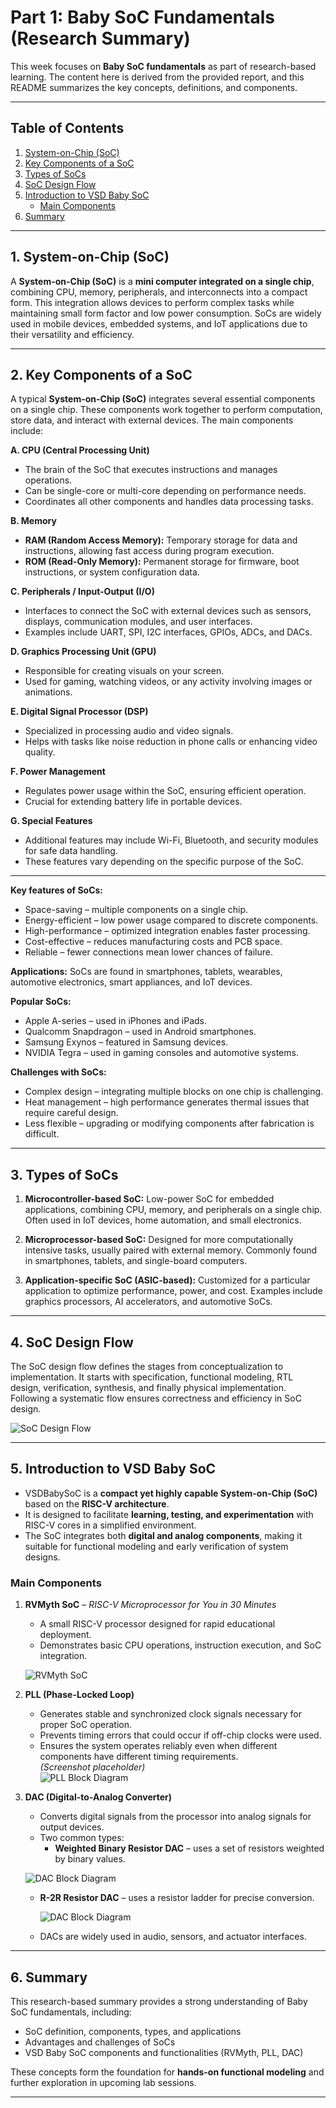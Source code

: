 # Part 1: Baby SoC Fundamentals (Research Summary)

This week focuses on **Baby SoC fundamentals** as part of research-based learning. The content here is derived from the provided report, and this README summarizes the key concepts, definitions, and components.

---

##  Table of Contents
1. [System-on-Chip (SoC)](#system-on-chip-soc)  
2. [Key Components of a SoC](#key-components-of-a-soc)  
3. [Types of SoCs](#types-of-socs)   
4. [SoC Design Flow](#soc-design-flow)  
5. [Introduction to VSD Baby SoC](#introduction-to-vsd-baby-soc)  
   - [Main Components](#main-components)   
6. [Summary](#summary)  

---
## 1. System-on-Chip (SoC)

A **System-on-Chip (SoC)** is a **mini computer integrated on a single chip**, combining CPU, memory, peripherals, and interconnects into a compact form. This integration allows devices to perform complex tasks while maintaining small form factor and low power consumption. SoCs are widely used in mobile devices, embedded systems, and IoT applications due to their versatility and efficiency.

---

## 2. Key Components of a SoC

A typical **System-on-Chip (SoC)** integrates several essential components on a single chip. These components work together to perform computation, store data, and interact with external devices. The main components include:

**A. CPU (Central Processing Unit)**  
   - The brain of the SoC that executes instructions and manages operations.  
   - Can be single-core or multi-core depending on performance needs.  
   - Coordinates all other components and handles data processing tasks.

**B. Memory**  
   - **RAM (Random Access Memory):** Temporary storage for data and instructions, allowing fast access during program execution.  
   - **ROM (Read-Only Memory):** Permanent storage for firmware, boot instructions, or system configuration data.

**C. Peripherals / Input-Output (I/O)**  
   - Interfaces to connect the SoC with external devices such as sensors, displays, communication modules, and user interfaces.  
   - Examples include UART, SPI, I2C interfaces, GPIOs, ADCs, and DACs.

**D. Graphics Processing Unit (GPU)**  
   - Responsible for creating visuals on your screen.  
   - Used for gaming, watching videos, or any activity involving images or animations.

**E. Digital Signal Processor (DSP)**  
   - Specialized in processing audio and video signals.  
   - Helps with tasks like noise reduction in phone calls or enhancing video quality.

**F. Power Management**  
   - Regulates power usage within the SoC, ensuring efficient operation.  
   - Crucial for extending battery life in portable devices.

**G. Special Features**  
   - Additional features may include Wi-Fi, Bluetooth, and security modules for safe data handling.  
   - These features vary depending on the specific purpose of the SoC.

---

**Key features of SoCs:**
- Space-saving – multiple components on a single chip.  
- Energy-efficient – low power usage compared to discrete components.  
- High-performance – optimized integration enables faster processing.  
- Cost-effective – reduces manufacturing costs and PCB space.  
- Reliable – fewer connections mean lower chances of failure.  

**Applications:** SoCs are found in smartphones, tablets, wearables, automotive electronics, smart appliances, and IoT devices.  

**Popular SoCs:**
- Apple A-series – used in iPhones and iPads.  
- Qualcomm Snapdragon – used in Android smartphones.  
- Samsung Exynos – featured in Samsung devices.  
- NVIDIA Tegra – used in gaming consoles and automotive systems.  

**Challenges with SoCs:**
- Complex design – integrating multiple blocks on one chip is challenging.  
- Heat management – high performance generates thermal issues that require careful design.  
- Less flexible – upgrading or modifying components after fabrication is difficult.

---

## 3. Types of SoCs

1. **Microcontroller-based SoC:** Low-power SoC for embedded applications, combining CPU, memory, and peripherals on a single chip. Often used in IoT devices, home automation, and small electronics.  

2. **Microprocessor-based SoC:** Designed for more computationally intensive tasks, usually paired with external memory. Commonly found in smartphones, tablets, and single-board computers.  

3. **Application-specific SoC (ASIC-based):** Customized for a particular application to optimize performance, power, and cost. Examples include graphics processors, AI accelerators, and automotive SoCs.

---

## 4. SoC Design Flow

The SoC design flow defines the stages from conceptualization to implementation. It starts with specification, functional modeling, RTL design, verification, synthesis, and finally physical implementation. Following a systematic flow ensures correctness and efficiency in SoC design.  

![SoC Design Flow](Screenshots/soc_design_flow.png)

---

## 5. Introduction to VSD Baby SoC

- VSDBabySoC is a **compact yet highly capable System-on-Chip (SoC)** based on the **RISC-V architecture**.  
- It is designed to facilitate **learning, testing, and experimentation** with RISC-V cores in a simplified environment.  
- The SoC integrates both **digital and analog components**, making it suitable for functional modeling and early verification of system designs.


### Main Components

1. **RVMyth SoC** – *RISC-V Microprocessor for You in 30 Minutes*  
   - A small RISC-V processor designed for rapid educational deployment.  
   - Demonstrates basic CPU operations, instruction execution, and SoC integration.  

   ![RVMyth SoC](Screenshots/vsd_babysoc.png)

2. **PLL (Phase-Locked Loop)**  
   - Generates stable and synchronized clock signals necessary for proper SoC operation.  
   - Prevents timing errors that could occur if off-chip clocks were used.  
   - Ensures the system operates reliably even when different components have different timing requirements.  
   *(Screenshot placeholder)*  
   ![PLL Block Diagram](Screenshots/pll.png)

3. **DAC (Digital-to-Analog Converter)**  
   - Converts digital signals from the processor into analog signals for output devices.  
   - Two common types:  
     - **Weighted Binary Resistor DAC** – uses a set of resistors weighted by binary values.
 
   ![DAC Block Diagram](Screenshots/Weighted_Resistor_DAC.png)  


     - **R-2R Resistor DAC** – uses a resistor ladder for precise conversion.  

        ![DAC Block Diagram](Screenshots/R-2R.png)  


   - DACs are widely used in audio, sensors, and actuator interfaces.  

---

## 6. Summary

This research-based summary provides a strong understanding of Baby SoC fundamentals, including:  
- SoC definition, components, types, and applications  
- Advantages and challenges of SoCs  
- VSD Baby SoC components and functionalities (RVMyth, PLL, DAC)  

These concepts form the foundation for **hands-on functional modeling** and further exploration in upcoming lab sessions.

---
